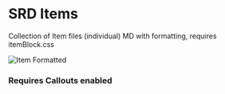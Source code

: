 # SRD Items
Collection of Item files (individual) MD with formatting, requires itemBlock.css


![Item Formatted](https://miniworld.com/obsidian/itemFormat.jpg)

### Requires Callouts enabled
